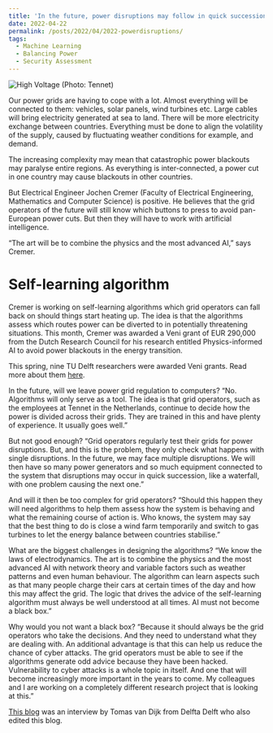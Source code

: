 ```yaml
---
title: 'In the future, power disruptions may follow in quick succession'
date: 2022-04-22
permalink: /posts/2022/04/2022-powerdisruptions/
tags:
  - Machine Learning
  - Balancing Power
  - Security Assessment
---
```


![High Voltage](https://delta.tudelft.nl/wp-content/uploads/2023/12/Tennetcsm_Large_-_print-4802213435_9c9478f092.jpg "The increasing complexity may mean that power blackouts may affect entire regions.") (Photo: Tennet)

Our power grids are having to cope with a lot. Almost everything will be connected to them: vehicles, solar panels, wind turbines etc. Large cables will bring electricity generated at sea to land. There will be more electricity exchange between countries. Everything must be done to align the volatility of the supply, caused by fluctuating weather conditions for example, and demand.

The increasing complexity may mean that catastrophic power blackouts may paralyse entire regions. As everything is inter-connected, a power cut in one country may cause blackouts in other countries.

But Electrical Engineer Jochen Cremer (Faculty of Electrical Engineering, Mathematics and Computer Science) is positive. He believes that the grid operators of the future will still know which buttons to press to avoid pan-European power cuts. But then they will have to work with artificial intelligence. 

“The art will be to combine the physics and the most advanced AI,” says Cremer. 


Self-learning algorithm
======
Cremer is working on self-learning algorithms which grid operators can fall back on should things start heating up. The idea is that the algorithms assess which routes power can be diverted to in potentially threatening situations. This month, Cremer was awarded a Veni grant of EUR 290,000 from the Dutch Research Council for his research entitled Physics-informed AI to avoid power blackouts in the energy transition.

 
This spring, nine TU Delft researchers were awarded Veni grants. Read more about them [here](https://www.tudelft.nl/en/2022/tu-delft/veni-grants-for-nine-leading-tu-delft-researchers).

In the future, will we leave power grid regulation to computers?
“No. Algorithms will only serve as a tool. The idea is that grid operators, such as the employees at Tennet in the Netherlands, continue to decide how the power is divided across their grids. They are trained in this and have plenty of experience. It usually goes well.”

But not good enough?
“Grid operators regularly test their grids for power disruptions. But, and this is the problem, they only check what happens with single disruptions. In the future, we may face multiple disruptions. We will then have so many power generators and so much equipment connected to the system that disruptions may occur in quick succession, like a waterfall, with one problem causing the next one.”

And will it then be too complex for grid operators?
“Should this happen they will need algorithms to help them assess how the system is behaving and what the remaining course of action is. Who knows, the system may say that the best thing to do is close a wind farm temporarily and switch to gas turbines to let the energy balance between countries stabilise.”

What are the biggest challenges in designing the algorithms?
“We know the laws of electrodynamics. The art is to combine the physics and the most advanced AI with network theory and variable factors such as weather patterns and even human behaviour. The algorithm can learn aspects such as that many people charge their cars at certain times of the day and how this may affect the grid. The logic that drives the advice of the self-learning algorithm must always be well understood at all times. AI must not become a black box.”

Why would you not want a black box?
“Because it should always be the grid operators who take the decisions. And they need to understand what they are dealing with. An additional advantage is that this can help us reduce the chance of cyber attacks. The grid operators must be able to see if the algorithms generate odd advice because they have been hacked. Vulnerability to cyber attacks is a whole topic in itself. And one that will become increasingly more important in the years to come. My colleagues and I are working on a completely different research project that is looking at this.”

[This blog](https://delta.tudelft.nl/en/article/future-power-disruptions-may-follow-quick-succession) was an interview by Tomas van Dijk from Delfta Delft who also edited this blog.
